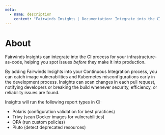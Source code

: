 ```yaml
---
meta:
  - name: description
    content: "Fairwinds Insights | Documentation: Integrate into the CI process for infrastructure-as-code, helping spot issues before they make it into production."
---
```

# About
Fairwinds Insights can integrate into the CI process for your infrastructure-as-code,
helping you spot issues _before_ they make it into production.

By adding Fairwinds Insights into your Continuous Integration process, you can catch image
vulnerabilities and Kubernetes misconfigurations early in the development process. Insights
can scan changes in each pull request, notifying developers or breaking the build
whenever security, efficiency, or reliability issues are found.

Insights will run the following report types in CI:
* Polaris (configuration validation for best practices)
* Trivy (scan Docker images for vulnerabilities)
* OPA (run custom policies)
* Pluto (detect deprecated resources)

